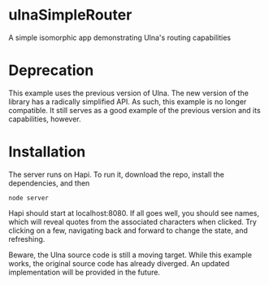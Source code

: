 # ulnaSimpleRouter
A simple isomorphic app demonstrating Ulna's routing capabilities

# Deprecation
This example uses the previous version of Ulna. The new version of the library has a radically simplified API. As such, this example is no longer compatible. It still serves as a good example of the previous version and its capabilities, however.

# Installation

The server runs on Hapi. To run it, download the repo, install the dependencies, and then

    node server
  
Hapi should start at localhost:8080. If all goes well, you should see names, which will reveal quotes from the associated characters when clicked. Try clicking on a few, navigating back and forward to change the state, and refreshing.

Beware, the Ulna source code is still a moving target. While this example works, the original source code has already diverged. An updated implementation will be provided in the future.
